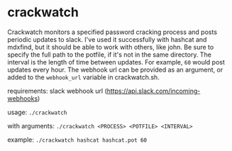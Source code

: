 # crackwatch
Crackwatch monitors a specified password cracking process and posts periodic updates to slack.
I've used it successfully with hashcat and mdxfind, but it should be able to work with others, like john.
Be sure to specify the full path to the potfile, if it's not in the same directory. The interval is the
length of time between updates. For example, `60` would post updates every hour. The webhook url can be
provided as an argument, or added to the `webhook_url` variable in crackwatch.sh.

requirements:    slack webhook url (https://api.slack.com/incoming-webhooks)

usage:           `./crackwatch`

with arguments:  `./crackwatch <PROCESS> <POTFILE> <INTERVAL>`

example:         `./crackwatch hashcat hashcat.pot 60`